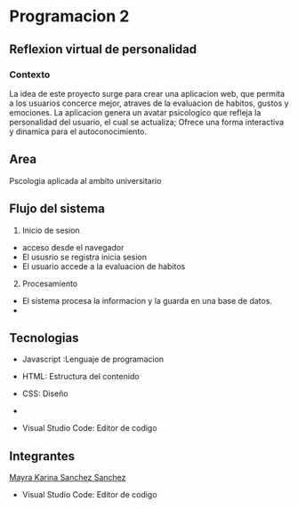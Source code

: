 # Programacion 2
## Reflexion virtual de personalidad
### Contexto
La idea de este proyecto surge para crear una aplicacion web, que permita a los usuarios concerce mejor, atraves de la evaluacion de habitos, gustos y emociones. La aplicacion genera un avatar psicologico que refleja la personalidad del usuario, el cual se actualiza; Ofrece una forma interactiva y dinamica para el autoconocimiento. 

Area
-
Pscologia aplicada al ambito universitario

Flujo del sistema 
-

1. Inicio de sesion
- acceso desde el navegador
- El ususrio se registra  inicia sesion
- El usuario accede a la evaluacion de habitos
  
2. Procesamiento
  - El sistema procesa la informacion y la guarda en una base de datos.
  - 


Tecnologias
-

- Javascript :Lenguaje de programacion 

- HTML: Estructura del contenido

- CSS: Diseño
- 
- Visual Studio Code: Editor de codigo
  
Integrantes
-

[Mayra Karina Sanchez Sanchez](https://github.com/Karina-1411Sanchez)

- Visual Studio Code: Editor de codigo
